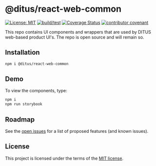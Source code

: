 # @ditus/react-web-common

[![License: MIT](https://img.shields.io:/github/license/ditus-software/ditus-react-web-common)](LICENSE.md)
[![build/test](https://github.com/ditus-software/ditus-react-web-common/actions/workflows/node.js.yml/badge.svg?branch=master)](https://github.com/ditus-software/ditus-react-web-common/actions/workflows/node.js.yml)
[![Coverage Status](https://coveralls.io/repos/github/ditus-software/ditus-react-web-common/badge.svg?branch=master)](https://coveralls.io/github/ditus-software/ditus-react-web-common?branch=master)
[![contributor covenant](https://img.shields.io/badge/Contributor%20Covenant-v2.0%20adopted-ff69b4.svg)](CODE-OF-CONDUCT.md)

This repo contains UI components and wrappers that are used by DITUS web-based
product UI's. The repo is open source and will remain so.

## Installation

```bash
npm i @ditus/react-web-common
```

## Demo

To view the components, type:

```bash
npm i
npm run storybook
```

## Roadmap

See the [open
issues](https://github.com/ditus-software/ditus-react-web-common/issues) for a
list of proposed features (and known issues).

## License

This project is licensed under the terms of the [MIT license](LICENSE).
